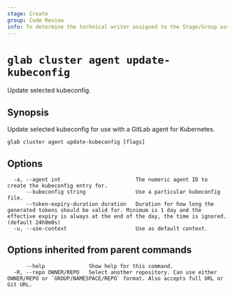 ```yaml
---
stage: Create
group: Code Review
info: To determine the technical writer assigned to the Stage/Group associated with this page, see https://about.gitlab.com/handbook/product/ux/technical-writing/#assignments
---
```


<!--
This documentation is auto generated by a script.
Please do not edit this file directly. Run `make gen-docs` instead.
-->

# `glab cluster agent update-kubeconfig`

Update selected kubeconfig.

## Synopsis

Update selected kubeconfig for use with a GitLab agent for Kubernetes.

```plaintext
glab cluster agent update-kubeconfig [flags]
```

## Options

```plaintext
  -a, --agent int                        The numeric agent ID to create the kubeconfig entry for.
      --kubeconfig string                Use a particular kubeconfig file.
      --token-expiry-duration duration   Duration for how long the generated tokens should be valid for. Minimum is 1 day and the effective expiry is always at the end of the day, the time is ignored. (default 24h0m0s)
  -u, --use-context                      Use as default context.
```

## Options inherited from parent commands

```plaintext
      --help              Show help for this command.
  -R, --repo OWNER/REPO   Select another repository. Can use either OWNER/REPO or `GROUP/NAMESPACE/REPO` format. Also accepts full URL or Git URL.
```
